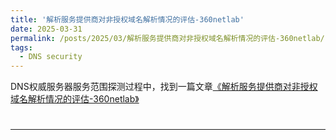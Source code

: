 ```yaml
---
title: '解析服务提供商对非授权域名解析情况的评估-360netlab'
date: 2025-03-31
permalink: /posts/2025/03/解析服务提供商对非授权域名解析情况的评估-360netlab/
tags:
  - DNS security
---
```


DNS权威服务器服务范围探测过程中，找到一篇文章[《解析服务提供商对非授权域名解析情况的评估-360netlab》](https://blog.netlab.360.com/analysis-of-popular-domain-names-by-non-authorized-resolvers/)



# 




------

